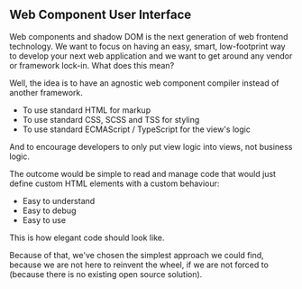 ## Web Component User Interface

Web components and shadow DOM is the next generation of web frontend
technology. We want to focus on having an easy, smart, low-footprint
way to develop your next web application and we want to get around 
any vendor or framework lock-in. What does this mean? 

Well, the idea is to have an agnostic web component compiler instead
of another framework. 

- To use standard HTML for markup
- To use standard CSS, SCSS and TSS for styling
- To use standard ECMAScript / TypeScript for the view's logic

And to encourage developers to only put view logic into views, 
not business logic. 

The outcome would be simple to read and manage code that would
just define custom HTML elements with a custom behaviour:

- Easy to understand
- Easy to debug
- Easy to use

This is how elegant code should look like.

Because of that, we've chosen the simplest approach we could
find, because we are not here to reinvent the wheel, if we are
not forced to (because there is no existing open source solution).